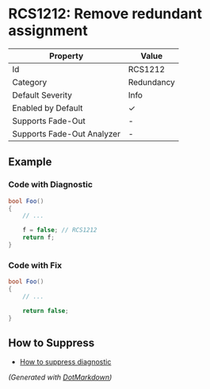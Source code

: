 # RCS1212: Remove redundant assignment

| Property                    | Value      |
| --------------------------- | ---------- |
| Id                          | RCS1212    |
| Category                    | Redundancy |
| Default Severity            | Info       |
| Enabled by Default          | &#x2713;   |
| Supports Fade\-Out          | \-         |
| Supports Fade\-Out Analyzer | \-         |

## Example

### Code with Diagnostic

```csharp
bool Foo()
{
    // ...

    f = false; // RCS1212
    return f;
}
```

### Code with Fix

```csharp
bool Foo()
{
    // ...

    return false;
}
```

## How to Suppress

* [How to suppress diagnostic](../HowToConfigureAnalyzers#HowToSupressDiagnostic.md)

*\(Generated with [DotMarkdown](http://github.com/JosefPihrt/DotMarkdown)\)*